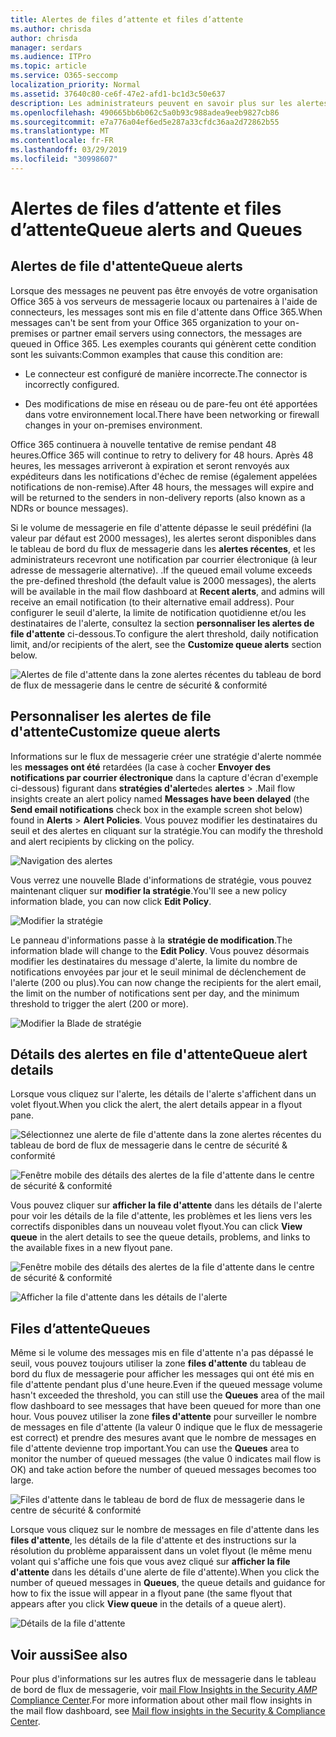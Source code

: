 ```yaml
---
title: Alertes de files d’attente et files d’attente
ms.author: chrisda
author: chrisda
manager: serdars
ms.audience: ITPro
ms.topic: article
ms.service: O365-seccomp
localization_priority: Normal
ms.assetid: 37640c80-ce6f-47e2-afd1-bc1d3c50e637
description: Les administrateurs peuvent en savoir plus sur les alertes de files d'attente et les files d'attente dans le tableau de bord de flux de messagerie dans le centre de sécurité & conformité.
ms.openlocfilehash: 490665bb6b062c5a0b93c988adea9eeb9827cb86
ms.sourcegitcommit: e7a776a04ef6ed5e287a33cfdc36aa2d72862b55
ms.translationtype: MT
ms.contentlocale: fr-FR
ms.lasthandoff: 03/29/2019
ms.locfileid: "30998607"
---
```

# <a name="queue-alerts-and-queues"></a><span data-ttu-id="f552e-103">Alertes de files d’attente et files d’attente</span><span class="sxs-lookup"><span data-stu-id="f552e-103">Queue alerts and Queues</span></span>

## <a name="queue-alerts"></a><span data-ttu-id="f552e-104">Alertes de file d'attente</span><span class="sxs-lookup"><span data-stu-id="f552e-104">Queue alerts</span></span>

<span data-ttu-id="f552e-105">Lorsque des messages ne peuvent pas être envoyés de votre organisation Office 365 à vos serveurs de messagerie locaux ou partenaires à l'aide de connecteurs, les messages sont mis en file d'attente dans Office 365.</span><span class="sxs-lookup"><span data-stu-id="f552e-105">When messages can't be sent from your Office 365 organization to your on-premises or partner email servers using connectors, the messages are queued in Office 365.</span></span> <span data-ttu-id="f552e-106">Les exemples courants qui génèrent cette condition sont les suivants:</span><span class="sxs-lookup"><span data-stu-id="f552e-106">Common examples that cause this condition are:</span></span>

- <span data-ttu-id="f552e-107">Le connecteur est configuré de manière incorrecte.</span><span class="sxs-lookup"><span data-stu-id="f552e-107">The connector is incorrectly configured.</span></span>

- <span data-ttu-id="f552e-108">Des modifications de mise en réseau ou de pare-feu ont été apportées dans votre environnement local.</span><span class="sxs-lookup"><span data-stu-id="f552e-108">There have been networking or firewall changes in your on-premises environment.</span></span>

<span data-ttu-id="f552e-109">Office 365 continuera à nouvelle tentative de remise pendant 48 heures.</span><span class="sxs-lookup"><span data-stu-id="f552e-109">Office 365 will continue to retry to delivery for 48 hours.</span></span> <span data-ttu-id="f552e-110">Après 48 heures, les messages arriveront à expiration et seront renvoyés aux expéditeurs dans les notifications d'échec de remise (également appelées notifications de non-remise).</span><span class="sxs-lookup"><span data-stu-id="f552e-110">After 48 hours, the messages will expire and will be returned to the senders in non-delivery reports (also known as a NDRs or bounce messages).</span></span>

<span data-ttu-id="f552e-111">Si le volume de messagerie en file d'attente dépasse le seuil prédéfini (la valeur par défaut est 2000 messages), les alertes seront disponibles dans le tableau de bord du flux de messagerie dans les **alertes récentes**, et les administrateurs recevront une notification par courrier électronique (à leur adresse de messagerie alternative). .</span><span class="sxs-lookup"><span data-stu-id="f552e-111">If the queued email volume exceeds the pre-defined threshold (the default value is 2000 messages), the alerts will be available in the mail flow dashboard at **Recent alerts**, and admins will receive an email notification (to their alternative email address).</span></span> <span data-ttu-id="f552e-112">Pour configurer le seuil d'alerte, la limite de notification quotidienne et/ou les destinataires de l'alerte, consultez la section **personnaliser les alertes de file d'attente** ci-dessous.</span><span class="sxs-lookup"><span data-stu-id="f552e-112">To configure the alert threshold, daily notification limit, and/or recipients of the alert, see the **Customize queue alerts** section below.</span></span>

![Alertes de file d'attente dans la zone alertes récentes du tableau de bord de flux de messagerie dans le centre de sécurité & conformité](media/5fc4a51c-6118-4270-960b-c6b176ef94ae.png)

## <a name="customize-queue-alerts"></a><span data-ttu-id="f552e-114">Personnaliser les alertes de file d'attente</span><span class="sxs-lookup"><span data-stu-id="f552e-114">Customize queue alerts</span></span>

<span data-ttu-id="f552e-115">Informations sur le flux de messagerie créer une stratégie d'alerte nommée les **messages ont été** retardées (la case à cocher **Envoyer des notifications par courrier électronique** dans la capture d'écran d'exemple ci-dessous) figurant dans **stratégies d'alerte**des **alertes** \> .</span><span class="sxs-lookup"><span data-stu-id="f552e-115">Mail flow insights create an alert policy named **Messages have been delayed** (the **Send email notifications** check box in the example screen shot below) found in **Alerts** \> **Alert Policies**.</span></span> <span data-ttu-id="f552e-116">Vous pouvez modifier les destinataires du seuil et des alertes en cliquant sur la stratégie.</span><span class="sxs-lookup"><span data-stu-id="f552e-116">You can modify the threshold and alert recipients by clicking on the policy.</span></span>

![Navigation des alertes](media/efb95976-9e0b-484e-a2fd-093c5bc7a40f.png)

<span data-ttu-id="f552e-118">Vous verrez une nouvelle Blade d'informations de stratégie, vous pouvez maintenant cliquer sur **modifier la stratégie**.</span><span class="sxs-lookup"><span data-stu-id="f552e-118">You'll see a new policy information blade, you can now click **Edit Policy**.</span></span>

![Modifier la stratégie ](media/ed2aceae-3ee2-4849-a17e-87915987a7dd.png)

<span data-ttu-id="f552e-120">Le panneau d'informations passe à la **stratégie de modification**.</span><span class="sxs-lookup"><span data-stu-id="f552e-120">The information blade will change to the **Edit Policy**.</span></span> <span data-ttu-id="f552e-121">Vous pouvez désormais modifier les destinataires du message d'alerte, la limite du nombre de notifications envoyées par jour et le seuil minimal de déclenchement de l'alerte (200 ou plus).</span><span class="sxs-lookup"><span data-stu-id="f552e-121">You can now change the recipients for the alert email, the limit on the number of notifications sent per day, and the minimum threshold to trigger the alert (200 or more).</span></span>

![Modifier la Blade de stratégie](media/c657cc74-7867-474c-b2c9-dc478449f990.png)

## <a name="queue-alert-details"></a><span data-ttu-id="f552e-123">Détails des alertes en file d'attente</span><span class="sxs-lookup"><span data-stu-id="f552e-123">Queue alert details</span></span>

<span data-ttu-id="f552e-124">Lorsque vous cliquez sur l'alerte, les détails de l'alerte s'affichent dans un volet flyout.</span><span class="sxs-lookup"><span data-stu-id="f552e-124">When you click the alert, the alert details appear in a flyout pane.</span></span>

![Sélectionnez une alerte de file d'attente dans la zone alertes récentes du tableau de bord de flux de messagerie dans le centre de sécurité & conformité](media/1f6b0e96-5b2c-41ef-9684-9d813b3fabe6.png)

![Fenêtre mobile des détails des alertes de la file d'attente dans le centre de sécurité & conformité](media/105c8fff-912f-4763-8806-2740ebdecd4b.png)

<span data-ttu-id="f552e-127">Vous pouvez cliquer sur **afficher la file d'attente** dans les détails de l'alerte pour voir les détails de la file d'attente, les problèmes et les liens vers les correctifs disponibles dans un nouveau volet flyout.</span><span class="sxs-lookup"><span data-stu-id="f552e-127">You can click **View queue** in the alert details to see the queue details, problems, and links to the available fixes in a new flyout pane.</span></span>

![Fenêtre mobile des détails des alertes de la file d'attente dans le centre de sécurité & conformité](media/8ff60955-55ef-4f32-a966-85e02cb608d1.png)

![Afficher la file d'attente dans les détails de l'alerte](media/4eb088fe-5dd9-4bf4-b959-c1bb2545c515.png)

## <a name="queues"></a><span data-ttu-id="f552e-130">Files d’attente</span><span class="sxs-lookup"><span data-stu-id="f552e-130">Queues</span></span>

<span data-ttu-id="f552e-131">Même si le volume des messages mis en file d'attente n'a pas dépassé le seuil, vous pouvez toujours utiliser la zone **files d'attente** du tableau de bord du flux de messagerie pour afficher les messages qui ont été mis en file d'attente pendant plus d'une heure.</span><span class="sxs-lookup"><span data-stu-id="f552e-131">Even if the queued message volume hasn't exceeded the threshold, you can still use the **Queues** area of the mail flow dashboard to see messages that have been queued for more than one hour.</span></span> <span data-ttu-id="f552e-132">Vous pouvez utiliser la zone **files d'attente** pour surveiller le nombre de messages en file d'attente (la valeur 0 indique que le flux de messagerie est correct) et prendre des mesures avant que le nombre de messages en file d'attente devienne trop important.</span><span class="sxs-lookup"><span data-stu-id="f552e-132">You can use the **Queues** area to monitor the number of queued messages (the value 0 indicates mail flow is OK) and take action before the number of queued messages becomes too large.</span></span>

![Files d'attente dans le tableau de bord de flux de messagerie dans le centre de sécurité & conformité](media/0ef6e2ef-dd22-4363-9d4a-b20a00babc9f.png)

<span data-ttu-id="f552e-134">Lorsque vous cliquez sur le nombre de messages en file d'attente dans les **files d'attente**, les détails de la file d'attente et des instructions sur la résolution du problème apparaissent dans un volet flyout (le même menu volant qui s'affiche une fois que vous avez cliqué sur **afficher la file d'attente** dans les détails d'une alerte de file d'attente).</span><span class="sxs-lookup"><span data-stu-id="f552e-134">When you click the number of queued messages in **Queues**, the queue details and guidance for how to fix the issue will appear in a flyout pane (the same flyout that appears after you click **View queue** in the details of a queue alert).</span></span>

![Détails de la file d'attente](media/4eb088fe-5dd9-4bf4-b959-c1bb2545c515.png)

## <a name="see-also"></a><span data-ttu-id="f552e-136">Voir aussi</span><span class="sxs-lookup"><span data-stu-id="f552e-136">See also</span></span>

<span data-ttu-id="f552e-137">Pour plus d'informations sur les autres flux de messagerie dans le tableau de bord de flux de messagerie, voir [mail Flow Insights in the Security _AMP_ Compliance Center](mail-flow-insights.md).</span><span class="sxs-lookup"><span data-stu-id="f552e-137">For more information about other mail flow insights in the mail flow dashboard, see [Mail flow insights in the Security & Compliance Center](mail-flow-insights.md).</span></span>
